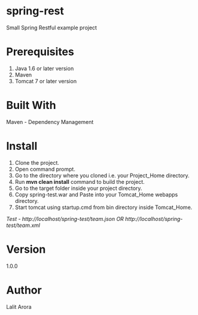 # spring-rest
Small Spring Restful example project

# Prerequisites
1. Java 1.6 or later version
2. Maven
3. Tomcat 7 or later version

# Built With
Maven - Dependency Management

# Install

1. Clone the project.
2. Open command prompt.
3. Go to the directory where you cloned i.e. your Project_Home directory.
4. Run **mvn clean install** command to build the project. 
5. Go to the target folder inside your project directory.
6. Copy spring-test.war and Paste into your Tomcat_Home webapps directory.
7. Start tomcat using startup.cmd from bin directory inside Tomcat_Home.

*Test - http://localhost/spring-test/team.json OR http://localhost/spring-test/team.xml*

# Version 
1.0.0

# Author
Lalit Arora

